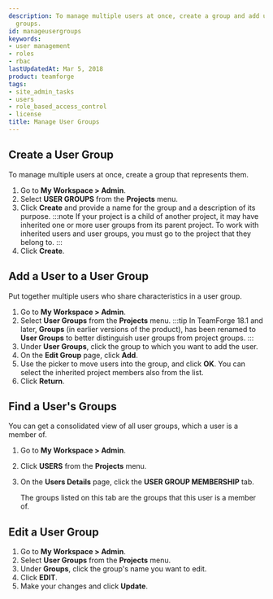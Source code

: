 ```yaml
---
description: To manage multiple users at once, create a group and add users to such user
  groups.
id: manageusergroups
keywords:
- user management
- roles
- rbac
lastUpdatedAt: Mar 5, 2018
product: teamforge
tags:
- site_admin_tasks
- users
- role_based_access_control
- license
title: Manage User Groups
---
```


## Create a User Group
To manage multiple users at once, create a group that represents them.

1. Go to **My Workspace > Admin**.
2. Select **USER GROUPS** from the **Projects** menu.
3. Click **Create** and provide a name for the group and a description of its purpose.
   :::note
If your project is a child of another project, it may have inherited one or more user groups from its parent project. To work with inherited users and user groups, you must go to the project that they belong to.
:::
4. Click **Create**.

## Add a User to a User Group
Put together multiple users who share characteristics in a user group.

1. Go to **My Workspace > Admin**.
2. Select **User Groups** from the **Projects** menu.
   :::tip
In TeamForge 18.1 and later, **Groups** (in earlier versions of the product), has been renamed to **User Groups** to better distinguish user groups from project groups.
:::
3. Under **User Groups**, click the group to which you want to add the user.
4. On the **Edit Group** page, click **Add**.
5. Use the picker to move users into the group, and click **OK**. You can select the inherited project members also from the list.
6. Click **Return**.

## Find a User's Groups
You can get a consolidated view of all user groups, which a user is a member of.

1. Go to **My Workspace > Admin**.
2. Click **USERS** from the **Projects** menu.
3. On the **Users Details** page, click the **USER GROUP MEMBERSHIP** tab.
   
   The groups listed on this tab are the groups that this user is a member of.

## Edit a User Group
1. Go to **My Workspace > Admin**.
2. Select **User Groups** from the **Projects** menu.
3. Under **Groups**, click the group's name you want to edit.
4. Click **EDIT**.
5. Make your changes and click **Update**.

